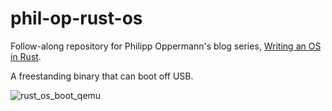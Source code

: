 # phil-op-rust-os
Follow-along repository for Philipp Oppermann's blog series, [Writing an OS in Rust](https://os.phil-opp.com/).

A freestanding binary that can boot off USB.

![rust_os_boot_qemu](https://github.com/MichaelZalla/phil-op-rust-os/assets/2955510/417436e1-e5bb-4d4b-96fe-9609ae11dabb)
